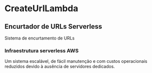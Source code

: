 # CreateUrlLambda

## Encurtador de URLs Serverless
Sistema de encurtamento de URLs 

### Infraestrutura serverless AWS

Um sistema escalável, de fácil manutenção e com custos operacionais reduzidos devido à ausência de servidores dedicados.
